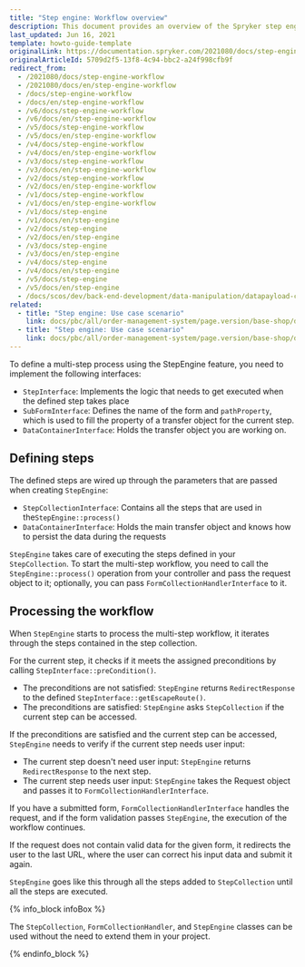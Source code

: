 ```yaml
---
title: "Step engine: Workflow overview"
description: This document provides an overview of the Spryker step engine feature within the Spryker Order Management System Module.
last_updated: Jun 16, 2021
template: howto-guide-template
originalLink: https://documentation.spryker.com/2021080/docs/step-engine-workflow
originalArticleId: 5709d2f5-13f8-4c94-bbc2-a24f998cfb9f
redirect_from:
  - /2021080/docs/step-engine-workflow
  - /2021080/docs/en/step-engine-workflow
  - /docs/step-engine-workflow
  - /docs/en/step-engine-workflow
  - /v6/docs/step-engine-workflow
  - /v6/docs/en/step-engine-workflow
  - /v5/docs/step-engine-workflow
  - /v5/docs/en/step-engine-workflow
  - /v4/docs/step-engine-workflow
  - /v4/docs/en/step-engine-workflow
  - /v3/docs/step-engine-workflow
  - /v3/docs/en/step-engine-workflow
  - /v2/docs/step-engine-workflow
  - /v2/docs/en/step-engine-workflow
  - /v1/docs/step-engine-workflow
  - /v1/docs/en/step-engine-workflow
  - /v1/docs/step-engine
  - /v1/docs/en/step-engine
  - /v2/docs/step-engine
  - /v2/docs/en/step-engine
  - /v3/docs/step-engine
  - /v3/docs/en/step-engine
  - /v4/docs/step-engine
  - /v4/docs/en/step-engine
  - /v5/docs/step-engine
  - /v5/docs/en/step-engine
  - /docs/scos/dev/back-end-development/data-manipulation/datapayload-conversion/step-engine/step-engine-workflow-overview.html
related:
  - title: "Step engine: Use case scenario"
    link: docs/pbc/all/order-management-system/page.version/base-shop/datapayload-conversion/step-engine/step-engine-use-case-scenario.html
  - title: "Step engine: Use case scenario"
    link: docs/pbc/all/order-management-system/page.version/base-shop/datapayload-conversion/step-engine/step-engine-create-breadcrumb-navigation.html
---
```


To define a multi-step process using the StepEngine feature, you need to implement the following interfaces:

* `StepInterface`: Implements the logic that needs to get executed when the defined step takes place
* `SubFormInterface`: Defines the name of the form and `pathProperty`, which is used to fill the property of a transfer object for the current step.
* `DataContainerInterface`: Holds the transfer object you are working on.

## Defining steps

The defined steps are wired up through the parameters that are passed when creating `StepEngine`:

* `StepCollectionInterface`: Contains all the steps that are used in the`StepEngine::process()`
* `DataContainerInterface`: Holds the main transfer object and knows how to persist the data during the requests

`StepEngine` takes care of executing the steps defined in your `StepCollection`. To start the multi-step workflow, you need to call the `StepEngine::process()` operation from your controller and pass the request object to it; optionally, you can pass `FormCollectionHandlerInterface` to it.

## Processing the workflow
When `StepEngine` starts to process the multi-step workflow, it iterates through the steps contained in the step collection.

For the current step, it checks if it meets the assigned preconditions by calling `StepInterface::preCondition()`.

* The preconditions are not satisfied: `StepEngine` returns `RedirectResponse` to the defined `StepInterface::getEscapeRoute()`.
* The preconditions are satisfied: `StepEngine` asks `StepCollection` if the current step can be accessed.

If the preconditions are satisfied and the current step can be accessed, `StepEngine` needs to verify if the current step needs user input:
* The current step doesn't need user input: `StepEngine` returns `RedirectResponse` to the next step.
* The current step needs user input: `StepEngine` takes the Request object and passes it to `FormCollectionHandlerInterface`.

If you have a submitted form, `FormCollectionHandlerInterface` handles the request, and if the form validation passes `StepEngine`, the execution of the workflow continues.

If the request does not contain valid data for the given form, it redirects the user to the last URL, where the user can correct his input data and submit it again.

`StepEngine` goes like this through all the steps added to `StepCollection` until all the steps are executed.

{% info_block infoBox %}

The `StepCollection`, `FormCollectionHandler`, and `StepEngine` classes can be used without the need to extend them in your project.

{% endinfo_block %}
